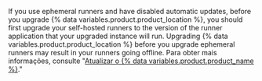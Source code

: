 If you use ephemeral runners and have disabled automatic updates, before you upgrade {% data variables.product.product_location %}, you should first upgrade your self-hosted runners to the version of the runner application that your upgraded instance will run. Upgrading {% data variables.product.product_location %} before you upgrade ephemeral runners may result in your runners going offline. Para obter mais informações, consulte "[Atualizar o {% data variables.product.product_name %}](/admin/enterprise-management/updating-the-virtual-machine-and-physical-resources/upgrading-github-enterprise-server)."